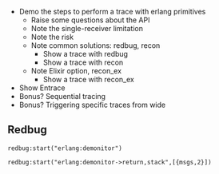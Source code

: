 - Demo the steps to perform a trace with erlang primitives
	- Raise some questions about the API
	- Note the single-receiver limitation
	- Note the risk
	- Note common solutions: redbug, recon
		- Show a trace with redbug
		- Show a trace with recon
	- Note Elixir option, recon_ex
		- Show a trace with recon_ex
- Show Entrace
- Bonus? Sequential tracing
- Bonus? Triggering specific traces from wide

## Redbug

```
redbug:start("erlang:demonitor")
```

```
redbug:start("erlang:demonitor->return,stack",[{msgs,2}])
```
